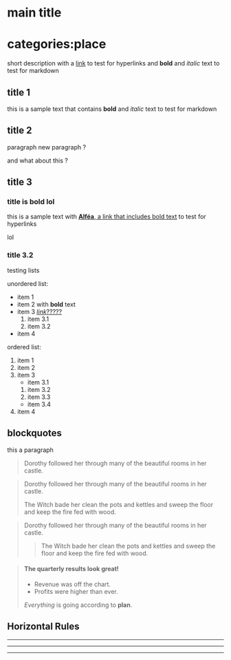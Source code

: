 # main title

# categories:place

short description with a [link](https://www.soundcloud.com) to test for hyperlinks and **bold** and *italic* text to test for markdown

## title 1

this is a sample text that contains **bold** and *italic* text to test for markdown

## title 2

paragraph
new paragraph ?

and what about this ?

## title 3

### title is **bold** lol

this is a sample text with [**Alféa**, a link that includes bold text](https://www.soundcloud.com "is that a hover effect !??!!") to test for hyperlinks

lol

### title 3.2

testing lists

unordered list:
- item 1
- item 2 with **bold** text
- item 3 [*link*?????](/)
    1. item 3.1
    2. item 3.2
- item 4

ordered list:
1. item 1
2. item 2
3. item 3
    * item 3.1
    1. item 3.2
    2. item 3.3
    * item 3.4
4. item 4

## blockquotes

this a paragraph

> Dorothy followed her through many of the beautiful rooms in her castle.

> Dorothy followed her through many of the beautiful rooms in her castle.
>
> The Witch bade her clean the pots and kettles and sweep the floor and keep the fire fed with wood.

> Dorothy followed her through many of the beautiful rooms in her castle.
>
>> The Witch bade her clean the pots and kettles and sweep the floor and keep the fire fed with wood.

> #### The quarterly results look great!
>
> - Revenue was off the chart.
> - Profits were higher than ever.
>
>  *Everything* is going according to **plan**.

## Horizontal Rules

---

***

___